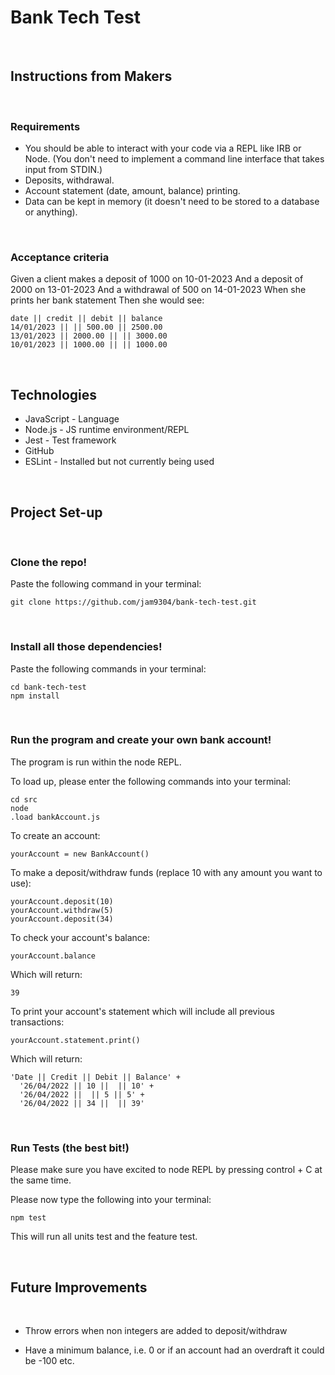 # **Bank Tech Test**

<br />

## **Instructions from Makers**
<br />

### **Requirements**

- You should be able to interact with your code via a REPL like IRB or Node. (You don't need to implement a command line interface that takes input from STDIN.)
- Deposits, withdrawal.
- Account statement (date, amount, balance) printing.
- Data can be kept in memory (it doesn't need to be stored to a database or anything).

<br />

### **Acceptance criteria**

Given a client makes a deposit of 1000 on 10-01-2023
And a deposit of 2000 on 13-01-2023
And a withdrawal of 500 on 14-01-2023
When she prints her bank statement
Then she would see:

```
date || credit || debit || balance
14/01/2023 || || 500.00 || 2500.00
13/01/2023 || 2000.00 || || 3000.00
10/01/2023 || 1000.00 || || 1000.00
```

<br />

## **Technologies**

- JavaScript - Language
- Node.js - JS runtime environment/REPL
- Jest - Test framework
- GitHub
- ESLint - Installed but not currently being used 

<br />

## **Project Set-up**

<br />

### **Clone the repo!**

Paste the following command in your terminal:

```
git clone https://github.com/jam9304/bank-tech-test.git
```

<br />

### **Install all those dependencies!**

Paste the following commands in your terminal:

```
cd bank-tech-test
npm install
```

<br />

### **Run the program and create your own bank account!**

The program is run within the node REPL. 

To load up, please enter the following commands into your terminal:

```
cd src
node
.load bankAccount.js
```

To create an account:

```
yourAccount = new BankAccount()
```

To make a deposit/withdraw funds (replace 10 with any amount you want to use):
```
yourAccount.deposit(10)
yourAccount.withdraw(5)
yourAccount.deposit(34)
```

To check your account's balance:

```
yourAccount.balance
```
Which will return:
```
39
```

To print your account's statement which will include all previous transactions:

```
yourAccount.statement.print()
```
Which will return:
```
'Date || Credit || Debit || Balance' +
  '26/04/2022 || 10 ||  || 10' +
  '26/04/2022 ||  || 5 || 5' +
  '26/04/2022 || 34 ||  || 39'
```

<br />

### **Run Tests (the best bit!)**

Please make sure you have excited to node REPL by pressing control + C at the same time. 

Please now type the following into your terminal:
```
npm test
```
This will run all units test and the feature test.

<br />

## **Future Improvements**

<br />

- Throw errors when non integers are added to deposit/withdraw

- Have a minimum balance, i.e. 0 or if an account had an overdraft it could be -100 etc.
